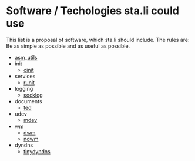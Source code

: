 Software / Techologies sta.li could use
=======================================

This list is a proposal of software, which sta.li should include. The rules
are: Be as simple as possible and as useful as possible.

* [asm_utils](http://www.energymech.net/users/proton/)
* init
	* [cinit](http://www.nico.schottelius.org/software/cinit/)
* services
	* [runit](http://smarden.org/runit/)
* logging
	* [socklog](http://smarden.org/socklog/)
* documents
	* [ted](http://www.nllg.nl/Ted/)
* udev
	* [mdev](http://lists.busybox.net/pipermail/busybox/2005-December/017183.html)
* wm
	* [dwm](http://dwm.suckless.org)
	* [nowm](https://github.com/patrickhaller/no-wm)
* dyndns
	* [tinydyndns](http://smarden.org/tinydyndns/)

